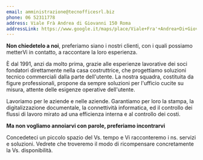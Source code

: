 ```yaml
---
email: amministrazione@tecnofficesrl.biz
phone: 06 52311778
address: Viale Frà Andrea di Giovanni 150 Roma
addressLink: https://www.google.it/maps/place/Viale+Fra'+Andrea+Di+Giovanni,+150,+00126+Roma+RM/@41.7838815,12.3417792,17.75z/data=!4m5!3m4!1s0x1325f16101faa461:0x75ee07619cde6!8m2!3d41.7837818!4d12.343312
---
```

**Non chiedetelo a noi**, preferiamo siano i nostri clienti, con i quali possiamo metterVi in contatto, a raccontare la loro esperienza.

È dal 1991, anzi da molto prima, grazie alle esperienze lavorative dei soci fondatori direttamente nella casa costruttrice, che progettiamo soluzioni tecnico commerciali dalla parte dell'utente. La nostra squadra, costituita da figure professionali, propone da sempre soluzioni per l'ufficio cucite su misura, attente delle esigenze operative dell'utente.

Lavoriamo per le aziende e nelle aziende. Garantiamo per loro la stampa, la digitalizzazione documentale, la connettività informatica, ed il controllo dei flussi di lavoro mirato ad una efficienza interna e al controllo dei costi.

**Ma non vogliamo annoiarvi con parole, preferiamo incontrarvi**

Concedeteci un piccolo spazio del Vs. tempo e Vi racconteremo i ns. servizi e soluzioni. Vedrete che troveremo il modo di ricompensare concretamente la Vs. disponibilità.